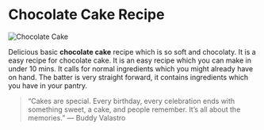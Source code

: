 # Chocolate Cake Recipe
![Chocolate Cake](https://rb.gy/6ghwhd)

Delicious basic __chocolate cake__ recipe which is so soft and chocolaty. It is a easy recipe for chocolate cake. It is an easy recipe which you can make in under 10 mins. It calls for normal ingredients which you might already have on hand.  The batter is very straight forward, it contains ingredients which you have in your pantry.
>“Cakes are special. Every birthday, every celebration ends with something sweet, a cake, and people remember. It’s all about the memories.” — Buddy Valastro

